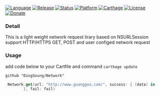 [![Language](https://img.shields.io/badge/Swift-3.1-FFAC45.svg?style=flat)](https://swift.org/)
[![Release](https://img.shields.io/github/release/DingSoung/Network.svg)](https://github.com/DingSoung)
[![Status](https://travis-ci.org/DingSoung/Network.svg?branch=master)](https://travis-ci.org/DingSoung/Network)
[![Platform](http://img.shields.io/badge/platform-iOS-E9C2BD.svg?style=flat)](https://developer.apple.com)
[![Carthage](https://img.shields.io/badge/carthage-Compatible-yellow.svg?style=flat)](https://github.com/Carthage/Carthage)
[![License](https://img.shields.io/badge/license-MIT-lightgrey.svg)](https://raw.githubusercontent.com/DingSoung/Network/master/LICENSE.md)
[![Donate](https://img.shields.io/badge/donate-Alipay-00BBEE.svg)](https://qr.alipay.com/paipai/downloadQrCodeImg.resource?code=aex06042bir8odhpd1fgs00)

### Detail
This is a light weight network request lirary based on NSURLSession
support HTTP/HTTPS GET, POST and user configed network request

### Usage
add code below to your Cartfile and command `carthage update`

```
github "DingSoung/Network"
```

```Swift
 Network.get(url: "http://www.guanggoo.com/", success: { (data) in
        }, fail: fail)
```

